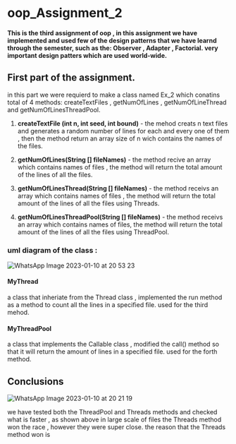 # oop_Assignment_2

 #### This is the third assignment of oop , in this assignment we have implemented and used few of the design patterns that we have learnd    through the semester, such as the: Observer , Adapter , Factorial. very important design patters which are used world-wide.



## First part of the assignment.
in this part we were requierd to make a class named Ex_2 which conatins total of 4 methods: 
createTextFiles , getNumOfLines , getNumOfLineThread and getNumOfLinesThreadPool.

1. **createTextFile (int n, int seed, int bound)** - the mehod creats n text files and generates a random number of lines for each and every one of them , then the method return an array size of n wich contains the names of the files.

2. **getNumOfLines(String [] fileNames)** - the method recive an array which contains names of files , the method will return the total amount of the lines of all the files.

3. **getNumOfLinesThread(String [] fileNames)** - the method receivs an array which contains names of files , the method will return the total amount of the lines of all the files using Threads.

4. **getNumOfLinesThreadPool(String [] fileNames)** - the method receivs an array which contains names of files, 
the method will return the total amount of the lines of all the files using ThreadPool.

 


### uml diagram of the class :
![WhatsApp Image 2023-01-10 at 20 53 23](https://user-images.githubusercontent.com/118810462/211641778-a463f5a1-e4ce-4d54-83c2-de62cfe1a156.jpeg)

#### MyThread 
a class that inheriate from the Thread class , implemented the run method as a method to count all the lines in a specified file.
used for the third mehod.   

#### MyThreadPool 
a class that implements the Callable class , modified the call() method so that it will return the amount of lines in a specified file. 
used for the forth method.


## Conclusions 
![WhatsApp Image 2023-01-10 at 20 21 19](https://user-images.githubusercontent.com/118810462/211872980-5a935c05-b58a-4180-9b7a-97200b602edf.jpeg)

we have tested both the ThreadPool and Threads methods and checked what is faster , as shown above in large scale of files the Threads method won the race , however they were super close. the reason that the Threads method won is 
